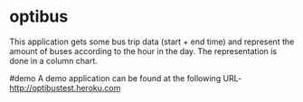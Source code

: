 # optibus

This application gets some bus trip data (start + end time) and represent the amount of buses
according to the hour in the day.
The representation is done in a column chart.


#demo
A demo application can be found at the following URL-
http://optibustest.heroku.com


